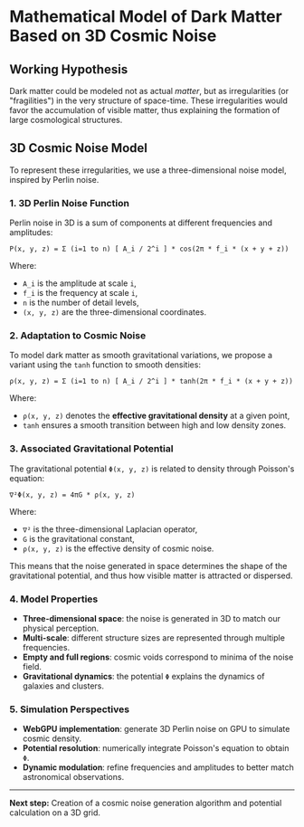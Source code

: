 # Mathematical Model of Dark Matter Based on 3D Cosmic Noise

## Working Hypothesis

Dark matter could be modeled not as actual *matter*, but as irregularities (or "fragilities") in the very structure of space-time. These irregularities would favor the accumulation of visible matter, thus explaining the formation of large cosmological structures.

## 3D Cosmic Noise Model

To represent these irregularities, we use a three-dimensional noise model, inspired by Perlin noise.

### 1. 3D Perlin Noise Function

Perlin noise in 3D is a sum of components at different frequencies and amplitudes:

```
P(x, y, z) = Σ (i=1 to n) [ A_i / 2^i ] * cos(2π * f_i * (x + y + z))
```

Where:
- `A_i` is the amplitude at scale `i`,
- `f_i` is the frequency at scale `i`,
- `n` is the number of detail levels,
- `(x, y, z)` are the three-dimensional coordinates.

### 2. Adaptation to Cosmic Noise

To model dark matter as smooth gravitational variations, we propose a variant using the `tanh` function to smooth densities:

```
ρ(x, y, z) = Σ (i=1 to n) [ A_i / 2^i ] * tanh(2π * f_i * (x + y + z))
```

Where:
- `ρ(x, y, z)` denotes the **effective gravitational density** at a given point,
- `tanh` ensures a smooth transition between high and low density zones.

### 3. Associated Gravitational Potential

The gravitational potential `Φ(x, y, z)` is related to density through Poisson's equation:

```
∇²Φ(x, y, z) = 4πG * ρ(x, y, z)
```


Where:
- `∇²` is the three-dimensional Laplacian operator,
- `G` is the gravitational constant,
- `ρ(x, y, z)` is the effective density of cosmic noise.

This means that the noise generated in space determines the shape of the gravitational potential, and thus how visible matter is attracted or dispersed.

### 4. Model Properties

- **Three-dimensional space**: the noise is generated in 3D to match our physical perception.
- **Multi-scale**: different structure sizes are represented through multiple frequencies.
- **Empty and full regions**: cosmic voids correspond to minima of the noise field.
- **Gravitational dynamics**: the potential `Φ` explains the dynamics of galaxies and clusters.

### 5. Simulation Perspectives

- **WebGPU implementation**: generate 3D Perlin noise on GPU to simulate cosmic density.
- **Potential resolution**: numerically integrate Poisson's equation to obtain `Φ`.
- **Dynamic modulation**: refine frequencies and amplitudes to better match astronomical observations.

---

**Next step:** Creation of a cosmic noise generation algorithm and potential calculation on a 3D grid.
